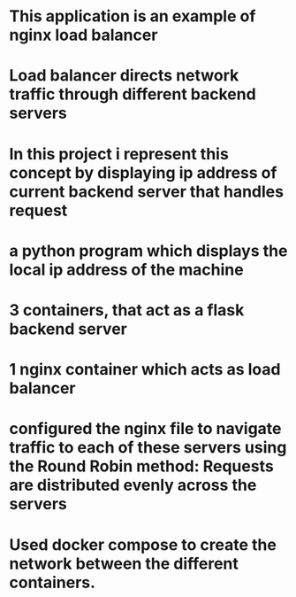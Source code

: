 # This application is an example of nginx load balancer
# Load balancer directs network traffic through different backend servers

# In this project i represent this concept by displaying ip address of current backend server that handles request
# a python program which displays the local ip address of the machine

# 3 containers, that act as a flask backend server

# 1 nginx container which acts as load balancer

# configured the nginx file to navigate traffic to each of these servers using the Round Robin method: Requests are distributed evenly across the servers
# Used docker compose to create the network between the different containers.

